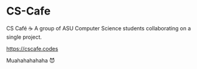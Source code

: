 # CS-Cafe
CS Café :coffee:
A group of ASU Computer Science students collaborating on a single project.

https://cscafe.codes

Muahahahahaha :smiling_imp:
